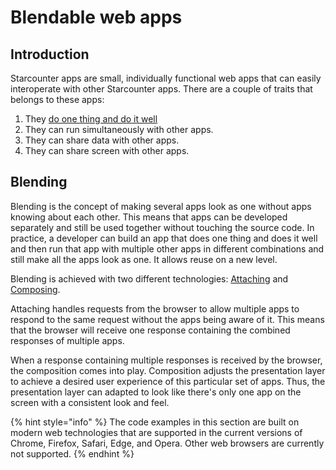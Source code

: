 # Blendable web apps

## Introduction

Starcounter apps are small, individually functional web apps that can easily interoperate with other Starcounter apps. There are a couple of traits that belongs to these apps:

1. They [do one thing and do it well](https://en.wikipedia.org/wiki/Unix_philosophy#Do_One_Thing_and_Do_It_Well)
2. They can run simultaneously with other apps.
3. They can share data with other apps.
4. They can share screen with other apps.

## Blending

Blending is the concept of making several apps look as one without apps knowing about each other. This means that apps can be developed separately and still be used together without touching the source code. In practice, a developer can build an app that does one thing and does it well and then run that app with multiple other apps in different combinations and still make all the apps look as one. It allows reuse on a new level.

Blending is achieved with two different technologies: [Attaching](view-model-attaching.md) and [Composing](view-composing.md).

Attaching handles requests from the browser to allow multiple apps to respond to the same request without the apps being aware of it. This means that the browser will receive one response containing the combined responses of multiple apps.

When a response containing multiple responses is received by the browser, the composition comes into play. Composition adjusts the presentation layer to achieve a desired user experience of this particular set of apps. Thus, the presentation layer can adapted to look like there's only one app on the screen with a consistent look and feel.

{% hint style="info" %}
The code examples in this section are built on modern web technologies that are supported in the current versions of Chrome, Firefox, Safari, Edge, and Opera. Other web browsers are currently not supported.
{% endhint %}


